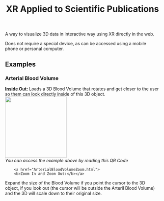 <html>
	<head>
		<meta charset="utf-8">
		<title>VCU • Silas Contaifer's WebXR</title>
		<meta name="description" content="Silas Contaifer's example of WebXR used for human anatomy">
		</head>
	<body>
		<header>
			<h1>
				XR Applied to Scientific Publications
			</h1>
		</header>
		<main>
			<p>A way to visualize 3D data in interactive way using XR directly in the web.</p>
			<p>Does not require a special device, as can be accessed using a mobile phone or personal computer.</p>
		</main>
		<h2>
			Examples
		</h2>
		<h3>
			Arterial Blood Volume
		</h3>
		<a href="ArterialBloodVolume.html">
		<b>Inside Out:</b></a> Loads a 3D Blood Volume that rotates and get closer to the user so them can look directly inside of this 3D object.
		<br><img src="https://raw.githubusercontent.com/SilasContaifer/ARWeb_VCU_ResearchDay_test/main/image/QrCode_Example_ArterialBloodVolume.png" width="200" height="200">
		        <br><i>You can access the example above by reading this QR Code</i>

		<a href="ArterialBloodVolumeZoom.html">
		<b>Zoom In and Zoom Out:</b></a>
Expand the size of the Blood Volume if you point the cursor to the 3D object, if you look out (the cursor will be outside the Arteril Blood Volume) and the 3D will scale down to their original size.
	</body>
</html>
